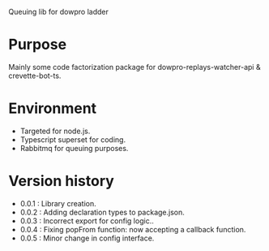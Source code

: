 ﻿Queuing lib for dowpro ladder

# Purpose

Mainly some code factorization package for dowpro-replays-watcher-api & crevette-bot-ts.

# Environment

- Targeted for node.js.
- Typescript superset for coding.
- Rabbitmq for queuing purposes.

# Version history

*  0.0.1 : Library creation.
*  0.0.2 : Adding declaration types to package.json.
*  0.0.3 : Incorrect export for config logic..
*  0.0.4 : Fixing popFrom function: now accepting a callback function.
*  0.0.5 : Minor change in config interface.